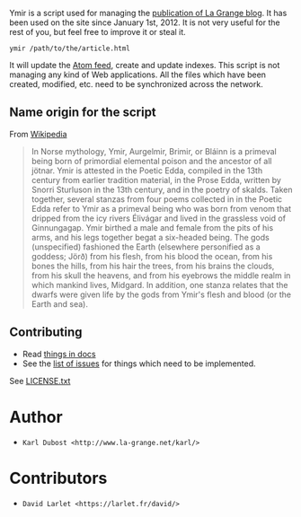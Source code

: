 Ymir is a script used for managing the [publication of La Grange blog](http://www.la-grange.net/). It has been used on the site since January 1st, 2012. It is not very useful for the rest of you, but feel free to improve it or steal it.


```
ymir /path/to/the/article.html
```

It will update the [Atom feed](https://www.la-grange.net/feed), create and update indexes. This script is not managing any kind of Web applications. All the files which have been created, modified, etc. need to be synchronized across the network.

## Name origin for the script

From [Wikipedia](https://en.wikipedia.org/wiki/Ymir)

>In Norse mythology, Ymir, Aurgelmir, Brimir, or Bláinn is a primeval being born of primordial elemental poison and the ancestor of all jötnar. Ymir is attested in the Poetic Edda, compiled in the 13th century from earlier tradition material, in the Prose Edda, written by Snorri Sturluson in the 13th century, and in the poetry of skalds. Taken together, several stanzas from four poems collected in in the Poetic Edda refer to Ymir as a primeval being who was born from venom that dripped from the icy rivers Élivágar and lived in the grassless void of Ginnungagap. Ymir birthed a male and female from the pits of his arms, and his legs together begat a six-headed being. The gods (unspecified) fashioned the Earth (elsewhere personified as a goddess; Jörð) from his flesh, from his blood the ocean, from his bones the hills, from his hair the trees, from his brains the clouds, from his skull the heavens, and from his eyebrows the middle realm in which mankind lives, Midgard. In addition, one stanza relates that the dwarfs were given life by the gods from Ymir's flesh and blood (or the Earth and sea).


## Contributing

* Read [things in docs](https://github.com/karlcow/ymir/tree/master/docs)
* See the [list of issues](https://github.com/karlcow/ymir/issues) for things which need to be implemented.


See [LICENSE.txt](https://github.com/karlcow/ymir/blob/master/LICENSE.txt)

Author
======

* `Karl Dubost <http://www.la-grange.net/karl/>`


Contributors
============

* `David Larlet <https://larlet.fr/david/>`
